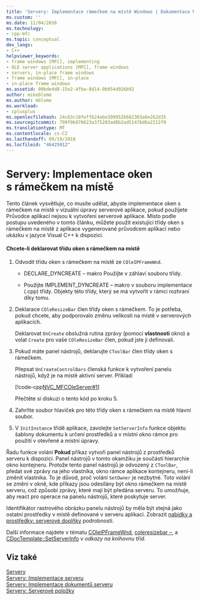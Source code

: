 ```yaml
---
title: 'Servery: Implementace rámečkem na místě Windows | Dokumentace Microsoftu'
ms.custom: ''
ms.date: 11/04/2016
ms.technology:
- cpp-mfc
ms.topic: conceptual
dev_langs:
- C++
helpviewer_keywords:
- frame windows [MFC], implementing
- OLE server applications [MFC], frame windows
- servers, in-place frame windows
- frame windows [MFC], in-place
- in-place frame windows
ms.assetid: 09bde4d8-15e2-4fba-8d14-9b954d926b92
author: mikeblome
ms.author: mblome
ms.workload:
- cplusplus
ms.openlocfilehash: 24c63c10feff624abe399952b682303a6e262d35
ms.sourcegitcommit: 799f9b976623a375203ad8b2ad5147bd6a2212f0
ms.translationtype: MT
ms.contentlocale: cs-CZ
ms.lasthandoff: 09/19/2018
ms.locfileid: "46425012"
---
```

# <a name="servers-implementing-in-place-frame-windows"></a>Servery: Implementace oken s rámečkem na místě

Tento článek vysvětluje, co musíte udělat, abyste implementace oken s rámečkem na místě v vizuální úpravy serverové aplikace, pokud použijete Průvodce aplikací nejsou k vytvoření serverové aplikace. Místo podle postupu uvedeného v tomto článku, můžete použít existující třídy oken s rámečkem na místě z aplikace vygenerované průvodcem aplikací nebo ukázku v jazyce Visual C++ k dispozici.

#### <a name="to-declare-an-in-place-frame-window-class"></a>Chcete-li deklarovat třídu oken s rámečkem na místě

1. Odvodit třídu oken s rámečkem na místě ze `COleIPFrameWnd`.

   - DECLARE_DYNCREATE – makro Použíjte v záhlaví souboru třídy.

   - Použijte IMPLEMENT_DYNCREATE – makro v souboru implementace (.cpp) třídy. Objekty této třídy, který se má vytvořit v rámci rozhraní díky tomu.

1. Deklarace `COleResizeBar` člen třídy oken s rámečkem. To je potřeba, pokud chcete, aby podporovalo změnu velikosti na místě v serverových aplikacích.

     Deklarovat `OnCreate` obslužná rutina zprávy (pomocí **vlastnosti** okno) a volat `Create` pro vaše `COleResizeBar` člen, pokud jste ji definovali.

1. Pokud máte panel nástrojů, deklarujte `CToolBar` člen třídy oken s rámečkem.

     Přepsat `OnCreateControlBars` členská funkce k vytvoření panelu nástrojů, když je na místě aktivní server. Příklad:

     [!code-cpp[NVC_MFCOleServer#1](../mfc/codesnippet/cpp/servers-implementing-in-place-frame-windows_1.cpp)]

     Přečtěte si diskuzi o tento kód po kroku 5.

1. Zahrňte soubor hlaviček pro této třídy oken s rámečkem na místě hlavní soubor.

1. V `InitInstance` třídě aplikace, zavolejte `SetServerInfo` funkce objektu šablony dokumentu k určení prostředků a v místní okno rámce pro použití v otevřené a místní úpravy.

Řadu funkce volání **Pokud** příkaz vytvoří panel nástrojů z prostředků serveru k dispozici. Panel nástrojů v tomto okamžiku je součástí hierarchie okno kontejneru. Protože tento panel nástrojů je odvozený z `CToolBar`, předat své zprávy na jeho vlastníka, okno rámce aplikace kontejneru, není-li změnit vlastníka. To je důvod, proč volání `SetOwner` je nezbytné. Toto volání se změní v okně, kde příkazy jsou odesílány být okno rámečkem na místě serveru, což způsobí zprávy, které mají být předána serveru. To umožňuje, aby react pro operace na panelu nástrojů, které poskytuje server.

Identifikátor rastrového obrázku panelu nástrojů by měla být stejná jako ostatní prostředky v místě definované v serveru aplikaci. Zobrazit [nabídky a prostředky: serverové doplňky](../mfc/menus-and-resources-server-additions.md) podrobnosti.

Další informace najdete v tématu [COleIPFrameWnd](../mfc/reference/coleipframewnd-class.md), [coleresizebar –](../mfc/reference/coleresizebar-class.md), a [CDocTemplate::SetServerInfo](../mfc/reference/cdoctemplate-class.md#setserverinfo) v *odkazy na knihovnu tříd*.

## <a name="see-also"></a>Viz také

[Servery](../mfc/servers.md)<br/>
[Servery: Implementace serveru](../mfc/servers-implementing-a-server.md)<br/>
[Servery: Implementace dokumentů serveru](../mfc/servers-implementing-server-documents.md)<br/>
[Servery: Serverové položky](../mfc/servers-server-items.md)

